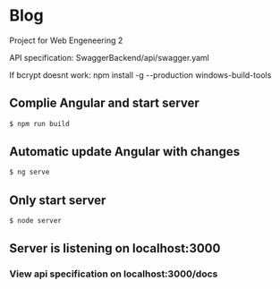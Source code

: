 # Blog
Project for Web Engeneering 2

API specification: SwaggerBackend/api/swagger.yaml

If bcrypt doesnt work:
npm install -g --production windows-build-tools

## Complie Angular and start server
```bash
$ npm run build
```

## Automatic update Angular with changes
```bash
$ ng serve
```

## Only start server
```bash
$ node server
```

## Server is listening on localhost:3000
### View api specification on localhost:3000/docs
